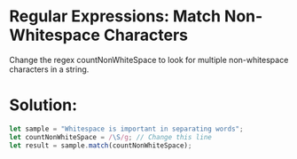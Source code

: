 # Regular Expressions: Match Non-Whitespace Characters
Change the regex countNonWhiteSpace to look for multiple non-whitespace characters in a string.
# Solution:
```javascript
let sample = "Whitespace is important in separating words";
let countNonWhiteSpace = /\S/g; // Change this line
let result = sample.match(countNonWhiteSpace);
```
